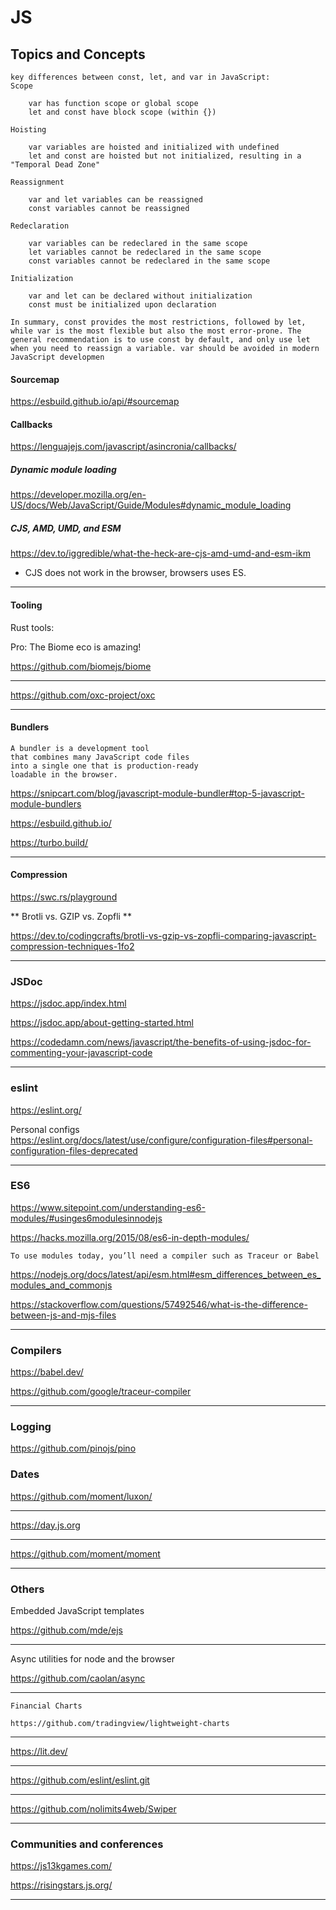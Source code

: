 # JS

## Topics and Concepts

```
key differences between const, let, and var in JavaScript:
Scope

    var has function scope or global scope
    let and const have block scope (within {})

Hoisting

    var variables are hoisted and initialized with undefined
    let and const are hoisted but not initialized, resulting in a "Temporal Dead Zone"

Reassignment

    var and let variables can be reassigned
    const variables cannot be reassigned

Redeclaration

    var variables can be redeclared in the same scope
    let variables cannot be redeclared in the same scope
    const variables cannot be redeclared in the same scope

Initialization

    var and let can be declared without initialization
    const must be initialized upon declaration

In summary, const provides the most restrictions, followed by let, while var is the most flexible but also the most error-prone. The general recommendation is to use const by default, and only use let when you need to reassign a variable. var should be avoided in modern JavaScript developmen

```

#### Sourcemap

https://esbuild.github.io/api/#sourcemap

#### Callbacks

https://lenguajejs.com/javascript/asincronia/callbacks/

##### Dynamic module loading

https://developer.mozilla.org/en-US/docs/Web/JavaScript/Guide/Modules#dynamic_module_loading

##### CJS, AMD, UMD, and ESM

https://dev.to/iggredible/what-the-heck-are-cjs-amd-umd-and-esm-ikm

-   CJS does not work in the browser, browsers uses ES.

---

#### Tooling

Rust tools:

Pro: The Biome eco is amazing!

https://github.com/biomejs/biome

---

https://github.com/oxc-project/oxc

---

#### Bundlers

```
A bundler is a development tool
that combines many JavaScript code files
into a single one that is production-ready
loadable in the browser.
```

https://snipcart.com/blog/javascript-module-bundler#top-5-javascript-module-bundlers

https://esbuild.github.io/

https://turbo.build/

---

#### Compression

https://swc.rs/playground

** Brotli vs. GZIP vs. Zopfli **

https://dev.to/codingcrafts/brotli-vs-gzip-vs-zopfli-comparing-javascript-compression-techniques-1fo2

---

### JSDoc

https://jsdoc.app/index.html

https://jsdoc.app/about-getting-started.html

https://codedamn.com/news/javascript/the-benefits-of-using-jsdoc-for-commenting-your-javascript-code

---

### eslint

https://eslint.org/

Personal configs
<br>
https://eslint.org/docs/latest/use/configure/configuration-files#personal-configuration-files-deprecated

---

### ES6

https://www.sitepoint.com/understanding-es6-modules/#usinges6modulesinnodejs

https://hacks.mozilla.org/2015/08/es6-in-depth-modules/

```
To use modules today, you’ll need a compiler such as Traceur or Babel
```

https://nodejs.org/docs/latest/api/esm.html#esm_differences_between_es_modules_and_commonjs

https://stackoverflow.com/questions/57492546/what-is-the-difference-between-js-and-mjs-files

---

### Compilers

https://babel.dev/

https://github.com/google/traceur-compiler

---

### Logging

https://github.com/pinojs/pino

### Dates

https://github.com/moment/luxon/

---

https://day.js.org

---

https://github.com/moment/moment

---

### Others

Embedded JavaScript templates

https://github.com/mde/ejs

---

Async utilities for node and the browser

https://github.com/caolan/async

---

    Financial Charts

    https://github.com/tradingview/lightweight-charts

---

https://lit.dev/

---

https://github.com/eslint/eslint.git

---

https://github.com/nolimits4web/Swiper

---

### Communities and conferences

https://js13kgames.com/

https://risingstars.js.org/

---
